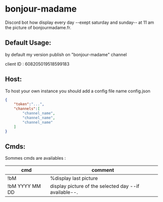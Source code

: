 # bonjour-madame

Discord bot how display every day --exept saturday and sunday-- at 11 am the picture of bonjourmadame.fr.

## Default Usage:
by default my version publish on "bonjour-madame" channel 

client ID : 608205019518599183

## Host:
To host your own instance you should add a config file name config.json
```json
{
	"token":"...",
	"channels":[
		"channel_name",
		"channel_name",
		"channel_name"
	]
}
```


## Cmds:
Sommes cmds are availables :

cmd|comment
---|---
!bM | %display last picture
!bM YYYY MM DD | display picture of the selected day --if available--.

